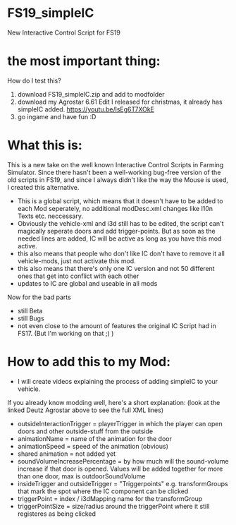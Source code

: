 # FS19_simpleIC
 New Interactive Control Script for FS19
 
# the most important thing:
How do I test this?
1. download FS19_simpleIC.zip and add to modfolder
2. download my Agrostar 6.61 Edit I released for christmas, it already has simpleIC added. https://youtu.be/lsEg6T7XOkE
3. go ingame and have fun :D 

# What this is:
This is a new take on the well known Interactive Control Scripts in Farming Simulator. Since there hasn't been a well-working bug-free version of the old scripts in FS19, and since I always didn't like the way the Mouse is used, I created this alternative.

- This is a global script, which means that it doesn't have to be added to each Mod seperately, no additional modDesc.xml changes like l10n Texts etc. neccessary.
- Obviously the vehicle-xml and i3d still has to be edited, the script can't magically seperate doors and add trigger-points. But as soon as the needed lines are added, IC will be active as long as you have this mod active.
- this also means that people who don't like IC don't have to remove it all vehicle-mods, just not activate this mod.
- this also means that there's only one IC version and not 50 different ones that get into conflict with each other 
- updates to IC are global and useable in all mods

Now for the bad parts
- still Beta
- still Bugs
- not even close to the amount of features the original IC Script had in FS17. (But I'm working on that ;) )

# How to add this to my Mod:
- I will create videos explaining the process of adding simpleIC to your vehicle. 

If you already know modding well, here's a short explanation:
(look at the linked Deutz Agrostar above to see the full XML lines)

- outsideInteractionTrigger = playerTrigger in which the player can open doors and other outside-stuff from the outside
- animationName = name of the animation for the door
- animationSpeed = speed of the animation (obvious) 
- shared animation = not added yet
- soundVolumeIncreasePercentage = by how much will the sound-volume increase if that door is opened. Values will be added together for more than one door, max is outdoorSoundVolume 
- insideTrigger and outsideTrigger = "Triggerpoints" e.g. transformGroups that mark the spot where the IC component can be clicked
- triggerPoint = index / i3dMapping name for the transformGroup
- triggerPointSize = size/radius around the triggerPoint where it still registeres as being clicked


